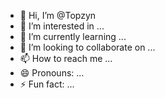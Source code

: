 - 👋 Hi, I’m @Topzyn
- 👀 I’m interested in ...
- 🌱 I’m currently learning ...
- 💞️ I’m looking to collaborate on ...
- 📫 How to reach me ...
- 😄 Pronouns: ...
- ⚡ Fun fact: ...

<!---Hey there! Looking for top-Nicotine Pouches with unbeatable deals? 
Look no further! ZYN is here to bring you just that and more. 
Dive into our wide selection and premium services at www.topzyn.com. 
Shop now and experience the difference with ZYN. 
Limited time offers await—don’t miss out! 
Shop Smart, Shop ZYN. www.topzyn.com..
--->
